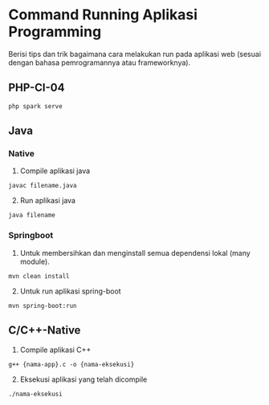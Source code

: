# Command Running Aplikasi Programming

Berisi tips dan trik bagaimana cara melakukan run pada aplikasi web (sesuai dengan bahasa pemrogramannya atau frameworknya).

## PHP-CI-04

```
php spark serve 
```

## Java

### Native

1. Compile aplikasi java

```
javac filename.java
```

2. Run aplikasi java

```
java filename
```


### Springboot

1. Untuk membersihkan dan menginstall semua dependensi lokal (many module).

```
mvn clean install
```

2. Untuk run aplikasi spring-boot

```
mvn spring-boot:run
```

## C/C++-Native

1. Compile aplikasi C++

```
g++ {nama-app}.c -o {nama-eksekusi}
```

2. Eksekusi aplikasi yang telah dicompile

```
./nama-eksekusi
```


